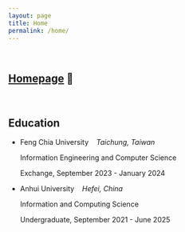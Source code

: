 ```yaml
---
layout: page
title: Home
permalink: /home/
---
```


<br>

## [Homepage](https://sites.google.com/view/shuncleopasfang/) <span style="font-size: inherit;">🔗</span>

<br>

## Education

* Feng Chia University&nbsp;&nbsp;&nbsp;&nbsp;*Taichung, Taiwan*

  Information Engineering and Computer Science
  
  Exchange, September 2023 - January 2024
  
* Anhui University&nbsp;&nbsp;&nbsp;&nbsp;*Hefei, China*

  Information and Computing Science
  
  Undergraduate, September 2021 - June 2025
